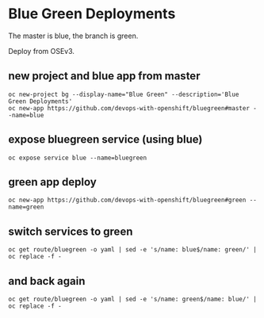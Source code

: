 # Blue Green Deployments

The master is blue, the branch is green.

Deploy from OSEv3.

## new project and blue app from master

    oc new-project bg --display-name="Blue Green" --description='Blue Green Deployments'
    oc new-app https://github.com/devops-with-openshift/bluegreen#master --name=blue

## expose bluegreen service (using blue)

    oc expose service blue --name=bluegreen

## green app deploy

    oc new-app https://github.com/devops-with-openshift/bluegreen#green --name=green

## switch services to green

    oc get route/bluegreen -o yaml | sed -e 's/name: blue$/name: green/' | oc replace -f -

## and back again

    oc get route/bluegreen -o yaml | sed -e 's/name: green$/name: blue/' | oc replace -f -

